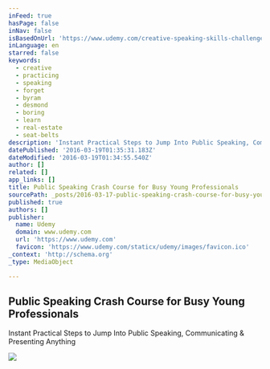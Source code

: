 ```yaml
---
inFeed: true
hasPage: false
inNav: false
isBasedOnUrl: 'https://www.udemy.com/creative-speaking-skills-challenge-typical-speeches-part-2/'
inLanguage: en
starred: false
keywords:
  - creative
  - practicing
  - speaking
  - forget
  - byram
  - desmond
  - boring
  - learn
  - real-estate
  - seat-belts
description: 'Instant Practical Steps to Jump Into Public Speaking, Communicating & Presenting Anything'
datePublished: '2016-03-19T01:35:31.183Z'
dateModified: '2016-03-19T01:34:55.540Z'
author: []
related: []
app_links: []
title: Public Speaking Crash Course for Busy Young Professionals
sourcePath: _posts/2016-03-17-public-speaking-crash-course-for-busy-young-professionals.md
published: true
authors: []
publisher:
  name: Udemy
  domain: www.udemy.com
  url: 'https://www.udemy.com'
  favicon: 'https://www.udemy.com/staticx/udemy/images/favicon.ico'
_context: 'http://schema.org'
_type: MediaObject

---
```

<article style=""><h1>Public Speaking Crash Course for Busy Young Professionals</h1><p>Instant Practical Steps to Jump Into Public Speaking, Communicating &amp; Presenting Anything</p><img src="https://s3-us-west-2.amazonaws.com/the-grid-img/p/dd1d600b795ced86de88119178700c505c31f688.jpg" /></article>